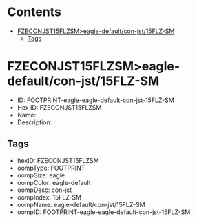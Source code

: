 



Contents
========

* [FZECONJST15FLZSM>eagle-default/con-jst/15FLZ-SM](#fzeconjst15flzsmeagle-defaultcon-jst15flz-sm)
	* [Tags](#tags)

# FZECONJST15FLZSM>eagle-default/con-jst/15FLZ-SM

- ID: FOOTPRINT-eagle-eagle-default-con-jst-15FLZ-SM
- Hex ID: FZECONJST15FLZSM
- Name: 
- Description: 

## Tags

- hexID: FZECONJST15FLZSM
- oompType: FOOTPRINT
- oompSize: eagle
- oompColor: eagle-default
- oompDesc: con-jst
- oompIndex: 15FLZ-SM
- oompName: eagle-default/con-jst/15FLZ-SM
- oompID: FOOTPRINT-eagle-eagle-default-con-jst-15FLZ-SM
